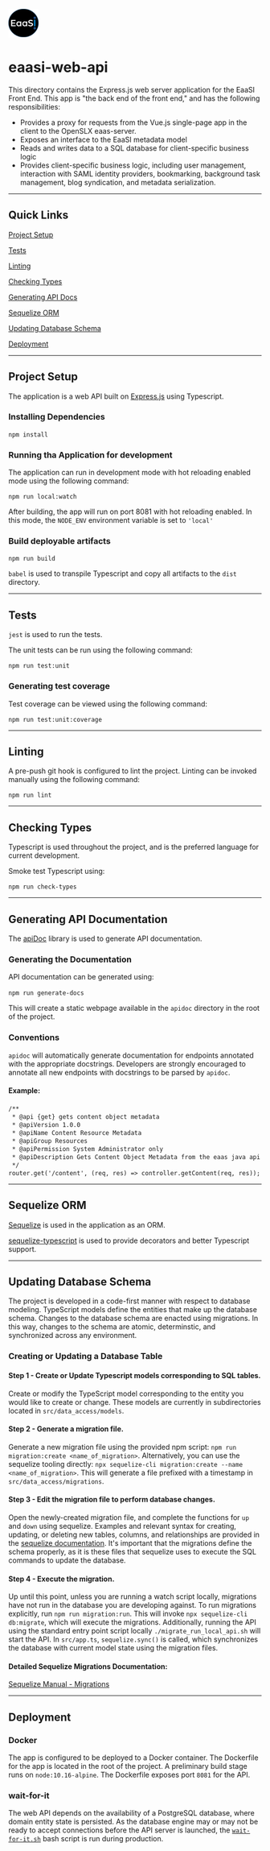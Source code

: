 ![EaaSI Logo](../eaasi-front-end/src/assets/header-logo.png)

# eaasi-web-api

This directory contains the Express.js web server application for the EaaSI Front End.
This app is "the back end of the front end," and has the following responsibilities:

- Provides a proxy for requests from the Vue.js single-page app in the client to the OpenSLX eaas-server.
- Exposes an interface to the EaaSI metadata model
- Reads and writes data to a SQL database for client-specific business logic
- Provides client-specific business logic, including user management, interaction with SAML identity providers, bookmarking, background task management, blog syndication, and metadata serialization.


---


## Quick Links

[Project Setup](#project-setup)

[Tests](#tests)

[Linting](#linting)

[Checking Types](#checking-types)

[Generating API Docs](#generating-api-documentation)

[Sequelize ORM](#sequelize-orm)

[Updating Database Schema](#updating-database-schema)

[Deployment](#deployment)

---


## Project Setup

The application is a web API built on [Express.js](https://expressjs.com/) using Typescript.

### Installing Dependencies

```
npm install
```

### Running tha Application for development

The application can run in development mode with hot reloading enabled mode using the following command:

```
npm run local:watch
```

After building, the app will run on port 8081 with hot reloading enabled.  In this mode, the `NODE_ENV` environment variable is set to `'local'`

### Build deployable artifacts
```
npm run build
```

`babel` is used to transpile Typescript and copy all artifacts to the `dist` directory.


---


## Tests

`jest` is used to run the tests.

The unit tests can be run using the following command:

```
npm run test:unit
```

### Generating test coverage

Test coverage can be viewed using the following command:

```
npm run test:unit:coverage
```


---


## Linting

A pre-push git hook is configured to lint the project.  Linting can be invoked manually using the following command:

```
npm run lint
```


---


## Checking Types

Typescript is used throughout the project, and is the preferred language for current development.

Smoke test Typescript using:

```
npm run check-types
```


---


## Generating API Documentation

The [apiDoc](https://apidocjs.com/) library is used to generate API documentation.

### Generating the Documentation

API documentation can be generated using:

`npm run generate-docs`

This will create a static webpage available in the `apidoc` directory in the root of the project.

### Conventions

`apidoc` will automatically generate documentation for endpoints annotated with the appropriate docstrings.
Developers are strongly encouraged to annotate all new endpoints with docstrings to be parsed by `apidoc`.

#### Example:

```
/**
 * @api {get} gets content object metadata
 * @apiVersion 1.0.0
 * @apiName Content Resource Metadata
 * @apiGroup Resources
 * @apiPermission System Administrator only
 * @apiDescription Gets Content Object Metadata from the eaas java api
 */
router.get('/content', (req, res) => controller.getContent(req, res));
```


---


## Sequelize ORM

[Sequelize](https://sequelize.org) is used in the application as an ORM.

[sequelize-typescript](https://www.npmjs.com/package/sequelize-typescript) is used to provide decorators and better Typescript support.


---


## Updating Database Schema

The project is developed in a code-first manner with respect to database modeling.
TypeScript models define the entities that make up the database schema.
Changes to the database schema are enacted using migrations.  In this way, changes to the schema are atomic, determinstic, and synchronized across any environment.


### Creating or Updating a Database Table

#### Step 1 - Create or Update Typescript models corresponding to SQL tables.

Create or modify the TypeScript model corresponding to the entity you would like to create or change.  These models are currently in subdirectories located in `src/data_access/models`.

#### Step 2 - Generate a migration file.

Generate a new migration file using the provided npm script: `npm run migration:create <name_of_migration>`. Alternatively, you can use the sequelize tooling directly: `npx sequelize-cli migration:create --name <name_of_migration>`.  This will generate a file prefixed with a timestamp in `src/data_access/migrations`.

#### Step 3 - Edit the migration file to perform database changes.

Open the newly-created migration file, and complete the functions for `up` and `down` using sequelize.  Examples and relevant syntax for creating, updating, or deleting new tables, columns, and relationships are provided in the [sequelize documentation](https://sequelize.org/master/manual/migrations.html#migration-skeleton).  It's important that the migrations define the schema properly, as it is these files that sequelize uses to execute the SQL commands to update the database.

#### Step 4 - Execute the migration.

Up until this point, unless you are running a watch script locally, migrations have not run in the database you are developing against.
To run migrations explicitly, run `npm run migration:run`.  This will invoke `npx sequelize-cli db:migrate`, which will execute the migrations.
Additionally, running the API using the standard entry point script locally `./migrate_run_local_api.sh` will start the API.  In `src/app.ts`, `sequelize.sync()` is called, which synchronizes the database with current model state using the migration files.


#### Detailed Sequelize Migrations Documentation:

[Sequelize Manual - Migrations](https://sequelize.org/master/manual/migrations.html)

---


## Deployment

### Docker

The app is configured to be deployed to a Docker container.  The Dockerfile for the app is located in the root of the project.
A preliminary build stage runs on `node:10.16-alpine`.  The Dockerfile exposes port `8081` for the API.

### wait-for-it

The web API depends on the availability of a PostgreSQL database, where domain entity state is persisted.
As the database engine may or may not be ready to accept connections before the API server is launched, the [`wait-for-it.sh`](https://github.com/vishnubob/wait-for-it)
bash script is run during production.
